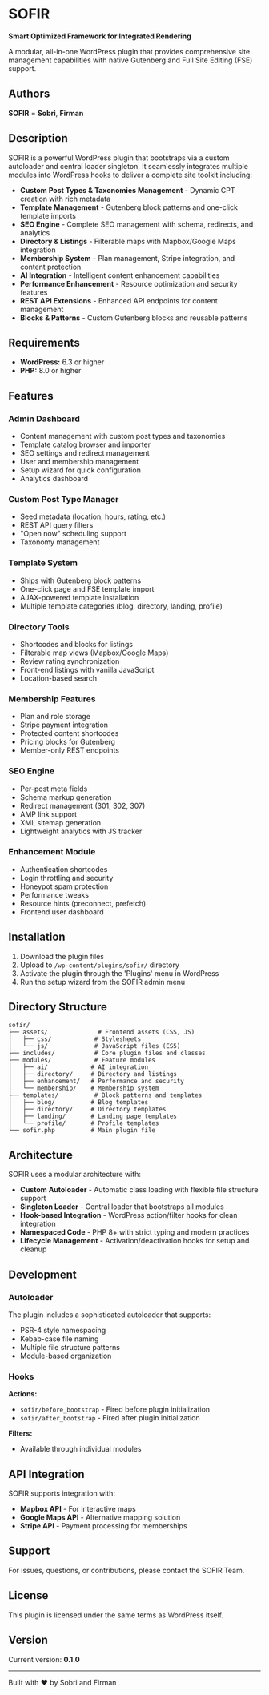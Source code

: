 # SOFIR

**Smart Optimized Framework for Integrated Rendering**

A modular, all-in-one WordPress plugin that provides comprehensive site management capabilities with native Gutenberg and Full Site Editing (FSE) support.

## Authors

**SOFIR** = **Sobri**, **Firman**

## Description

SOFIR is a powerful WordPress plugin that bootstraps via a custom autoloader and central loader singleton. It seamlessly integrates multiple modules into WordPress hooks to deliver a complete site toolkit including:

- **Custom Post Types & Taxonomies Management** - Dynamic CPT creation with rich metadata
- **Template Management** - Gutenberg block patterns and one-click template imports
- **SEO Engine** - Complete SEO management with schema, redirects, and analytics
- **Directory & Listings** - Filterable maps with Mapbox/Google Maps integration
- **Membership System** - Plan management, Stripe integration, and content protection
- **AI Integration** - Intelligent content enhancement capabilities
- **Performance Enhancement** - Resource optimization and security features
- **REST API Extensions** - Enhanced API endpoints for content management
- **Blocks & Patterns** - Custom Gutenberg blocks and reusable patterns

## Requirements

- **WordPress:** 6.3 or higher
- **PHP:** 8.0 or higher

## Features

### Admin Dashboard
- Content management with custom post types and taxonomies
- Template catalog browser and importer
- SEO settings and redirect management
- User and membership management
- Setup wizard for quick configuration
- Analytics dashboard

### Custom Post Type Manager
- Seed metadata (location, hours, rating, etc.)
- REST API query filters
- "Open now" scheduling support
- Taxonomy management

### Template System
- Ships with Gutenberg block patterns
- One-click page and FSE template import
- AJAX-powered template installation
- Multiple template categories (blog, directory, landing, profile)

### Directory Tools
- Shortcodes and blocks for listings
- Filterable map views (Mapbox/Google Maps)
- Review rating synchronization
- Front-end listings with vanilla JavaScript
- Location-based search

### Membership Features
- Plan and role storage
- Stripe payment integration
- Protected content shortcodes
- Pricing blocks for Gutenberg
- Member-only REST endpoints

### SEO Engine
- Per-post meta fields
- Schema markup generation
- Redirect management (301, 302, 307)
- AMP link support
- XML sitemap generation
- Lightweight analytics with JS tracker

### Enhancement Module
- Authentication shortcodes
- Login throttling and security
- Honeypot spam protection
- Performance tweaks
- Resource hints (preconnect, prefetch)
- Frontend user dashboard

## Installation

1. Download the plugin files
2. Upload to `/wp-content/plugins/sofir/` directory
3. Activate the plugin through the 'Plugins' menu in WordPress
4. Run the setup wizard from the SOFIR admin menu

## Directory Structure

```
sofir/
├── assets/              # Frontend assets (CSS, JS)
│   ├── css/            # Stylesheets
│   └── js/             # JavaScript files (ES5)
├── includes/           # Core plugin files and classes
├── modules/            # Feature modules
│   ├── ai/            # AI integration
│   ├── directory/     # Directory and listings
│   ├── enhancement/   # Performance and security
│   └── membership/    # Membership system
├── templates/          # Block patterns and templates
│   ├── blog/          # Blog templates
│   ├── directory/     # Directory templates
│   ├── landing/       # Landing page templates
│   └── profile/       # Profile templates
└── sofir.php          # Main plugin file
```

## Architecture

SOFIR uses a modular architecture with:

- **Custom Autoloader** - Automatic class loading with flexible file structure support
- **Singleton Loader** - Central loader that bootstraps all modules
- **Hook-based Integration** - WordPress action/filter hooks for clean integration
- **Namespaced Code** - PHP 8+ with strict typing and modern practices
- **Lifecycle Management** - Activation/deactivation hooks for setup and cleanup

## Development

### Autoloader

The plugin includes a sophisticated autoloader that supports:
- PSR-4 style namespacing
- Kebab-case file naming
- Multiple file structure patterns
- Module-based organization

### Hooks

**Actions:**
- `sofir/before_bootstrap` - Fired before plugin initialization
- `sofir/after_bootstrap` - Fired after plugin initialization

**Filters:**
- Available through individual modules

## API Integration

SOFIR supports integration with:
- **Mapbox API** - For interactive maps
- **Google Maps API** - Alternative mapping solution
- **Stripe API** - Payment processing for memberships

## Support

For issues, questions, or contributions, please contact the SOFIR Team.

## License

This plugin is licensed under the same terms as WordPress itself.

## Version

Current version: **0.1.0**

---

Built with ❤️ by Sobri and Firman
